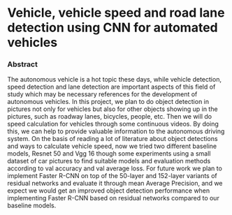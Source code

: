# Vehicle,  vehicle speed and road lane detection using CNN for automated vehicles
### Abstract
The autonomous vehicle is a hot topic these days, while vehicle detection, speed detection and lane detection are important aspects of this field of study which may be necessary references for the development of autonomous vehicles. In this project, we plan to do object detection in pictures not only for vehicles but also for other objects showing up in the pictures, such as roadway lanes, bicycles, people, etc. Then we will do speed calculation for vehicles through some continuous videos. By doing this, we can help to provide valuable information to the autonomous driving system. On the basis of reading a lot of literature about object detections and ways to calculate vehicle speed, now we tried two different baseline models, Resnet 50 and Vgg 16 though some experiments using a small dataset of car pictures to find suitable models and evaluation methods according to val accuracy and val average loss. For future work we plan to implement Faster R-CNN on top of the 50-layer and 152-layer variants of residual networks and evaluate it through mean Average Precision, and we expect we would get an improved object detection performance when implementing Faster R-CNN based on residual networks compared to our baseline models. 
